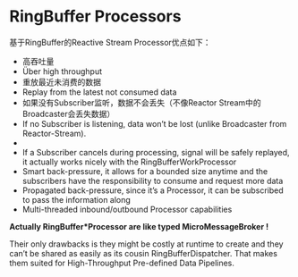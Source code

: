 # RingBuffer Processors

基于RingBuffer的Reactive Stream Processor优点如下：

* 高吞吐量
* Über high throughput
* 重放最近未消费的数据
* Replay from the latest not consumed data
 * 如果没有Subscriber监听，数据不会丢失（不像Reactor Stream中的Broadcaster会丢失数据） 
 * If no Subscriber is listening, data won’t be lost (unlike Broadcaster from Reactor-Stream).
 * 
 * If a Subscriber cancels during processing, signal will be safely replayed, it actually works nicely with the RingBufferWorkProcessor
* Smart back-pressure, it allows for a bounded size anytime and the subscribers have the responsibility to consume and request more data
* Propagated back-pressure, since it’s a Processor, it can be subscribed to pass the information along
* Multi-threaded inbound/outbound Processor capabilities

**Actually RingBuffer*Processor are like typed MicroMessageBroker !**

Their only drawbacks is they might be costly at runtime to create and they can’t be shared as easily as its cousin RingBufferDispatcher. That makes them suited for High-Throughput Pre-defined Data Pipelines.

